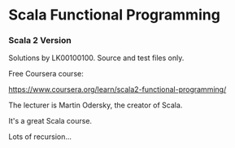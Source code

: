 # Scala Functional Programming

### Scala 2 Version

Solutions by LK00100100.
Source and test files only.

Free Coursera course:

https://www.coursera.org/learn/scala2-functional-programming/

The lecturer is Martin Odersky, the creator of Scala.

It's a great Scala course.

Lots of recursion...